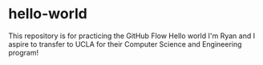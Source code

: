 # hello-world
This repository is for practicing the GitHub Flow
Hello world
I'm Ryan and I aspire to transfer to UCLA for their Computer Science and Engineering program!
